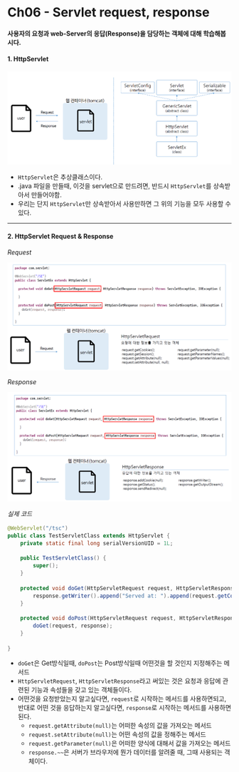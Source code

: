 # Ch06 - Servlet request, response

#### 사용자의 요청과 web-Server의 응답(Response)을 담당하는 객체에 대해 학습해봅시다.

#### 1. HttpServlet

![](./ch6image/HttpServlet.png)

* `HttpServlet`은 추상클래스이다.
* .java 파일을 만들때, 이것을 servlet으로 만드려면, 반드시 `HttpServlet`를 상속받아서 만들어야함.
* 우리는 단지 `HttpServlet`만 상속받아서 사용만하면 그 위의 기능을 모두 사용할 수 있다. 

---

#### 2. HttpServlet Request & Response

*Request*

![](./ch6image/httpservletRequest.png)

*Response*

![](./ch6image/httpservletResponse.png)

*실제 코드*

```java
@WebServlet("/tsc")
public class TestServletClass extends HttpServlet {
	private static final long serialVersionUID = 1L;

    public TestServletClass() {
        super();
    }

	protected void doGet(HttpServletRequest request, HttpServletResponse response) throws ServletException, IOException {
		response.getWriter().append("Served at: ").append(request.getContextPath());
	}

	protected void doPost(HttpServletRequest request, HttpServletResponse response) throws ServletException, IOException {
		doGet(request, response);
	}

}
```

* `doGet`은 Get방식일때,  `doPost`는 Post방식일때 어떤것을 할 것인지 지정해주는 메서드
* `HttpServletRequest`, `HttpServletResponse`라고 써있는 것은 요청과 응답에 관련된 기능과 속성들을 갖고 있는 객체들이다.
* 어떤것을 요청받았는지 알고싶다면,  `request`로 시작하는 메서드를 사용하면되고, 반대로 어떤 것을 응답하는지 알고싶다면, `response`로 시작하는 메서드를 사용하면된다.
  * `request.getAttribute(null)`는 어떠한 속성의 값을 가져오는 메서드
  * `request.setAttribute(null)`는 어떤 속성의 값을 정해주는 메서드
  * `request.getParameter(null)`은 어떠한 양식에 대해서 값을 가져오는 메서드
  * `response.~~`은 서버가 브라우저에 뭔가 데이터를 알려줄 때, 그때 사용되는 객체이다.

